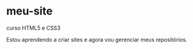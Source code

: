 # meu-site
curso HTML5 e CSS3

Estou aprendendo a criar sites e agora vou gerenciar meus repositórios.